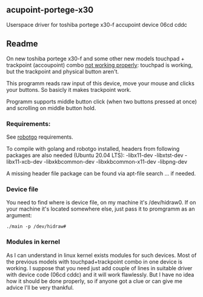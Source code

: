 ## acupoint-portege-x30
Userspace driver for toshiba portege x30-f accupoint device 06cd cddc

## Readme
On new toshiba portege x30-f and some other new models 
touchpad + trackpoint (accoupoint) combo [not working properly](https://bugzilla.kernel.org/show_bug.cgi?id=205817):
touchpad is working, but the trackpoint and physical button aren't.

This programm reads raw input of this device, move your mouse and clicks your buttons.
So basicly it makes trackpoint work.

Programm supports middle button click (when two buttons pressed at once) and scrolling on middle button hold.

### Requirements:
See [robotgo](https://github.com/go-vgo/robotgo) requirements.

To compile with golang and robotgo installed, headers from following packages are also needed (Ubuntu 20.04 LTS):
-libx11-dev
-libxtst-dev
-libx11-xcb-dev
-libxkbcommon-dev
-libxkbcommon-x11-dev
-libpng-dev

A missing header file package can be found via apt-file search ... if needed.

### Device file
You need to find where is device file, on my machine it's /dev/hidraw0. 
If on your machine it's located somewhere else, just pass it to promgramm as an argument:
```
./main -p /dev/hidraw#
```

### Modules in kernel

As I can understand in linux kernel exists modules for such devices. 
Most of the previous models with touchpad+trackpoint combo in one device is working. 
I suppose that you need just add couple of lines in suitable driver with device code (06cd cddc) and it will work flawlessly.
But I have no idea how it should be done properly, so if anyone got a clue or can give me advice I'll be very thankful.
